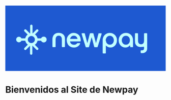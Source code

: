 ![Esta es una imagen](https://github.com/IPNEWPAY/IPNEWPAY/blob/main/Logo%20Newpay.PNG?raw=true)

# Bienvenidos al Site de Newpay

